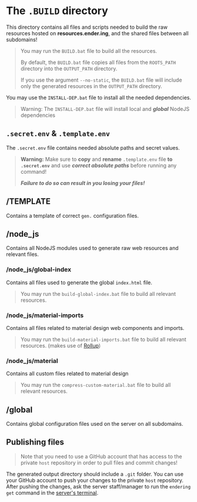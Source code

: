 # The `.BUILD` directory

This directory contains all files and scripts needed to build the raw resources hosted on **resources.ender.ing**, and the shared files between all subdomains!

> You may run the `BUILD.bat` file to build all the resources.
>
> By default, the `BUILD.bat` file copies all files from the `ROOTS_PATH` directory into the `OUTPUT_PATH` directory.
>
> If you use the argument `--no-static`, the `BUILD.bat` file will include only the generated resources in the `OUTPUT_PATH` directory.

You may use the `INSTALL-DEP.bat` file to install all the needed dependencies.

> Warning: The `INSTALL-DEP.bat` file will install local and ***global*** NodeJS dependencies

## `.secret.env` & `.template.env`

The `.secret.env` file contains needed absolute paths and secret values.

> **Warning:** Make sure to **copy** and **rename** `.template.env` file **to `.secret.env`** and use ***correct absolute paths*** before running any command!
>
> ***Failure to do so can result in you losing your files!***

## /TEMPLATE

Contains a template of correct `gen.` configuration files.

## /node_js

Contains all NodeJS modules used to generate raw web resources and relevant files.

### /node_js/global-index

Contains all files used to generate the global `index.html` file.

> You may run the `build-global-index.bat` file to build all relevant resources.

### /node_js/material-imports

Contains all files related to material design web components and imports.

> You may run the `build-material-imports.bat` file to build all relevant resources. (makes use of [Rollup](https://rollupjs.org/))

### /node_js/material

Contains all custom files related to material design

> You may run the `compress-custom-material.bat` file to build all relevant resources.

## /global

Contains global configuration files used on the server on all subdomains.

## Publishing files

> Note that you need to use a GitHub account that has access to the private `host` repository in order to pull files and commit changes!

The generated output directory should include a `.git` folder. You can use your GitHub account to push your changes to the private `host` repository. After pushing the changes, ask the server staff/manager to run the `endering get` command in the [server's terminal](https://terminal.ender.ing/).

